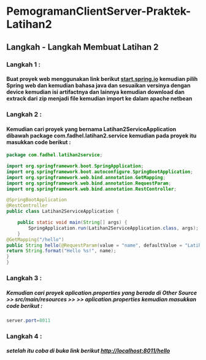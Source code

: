 # PemogramanClientServer-Praktek-Latihan2
## Langkah - Langkah Membuat Latihan 2
### Langkah 1 : 
####  Buat proyek web menggunakan link berikut [start.spring.io](https://start.spring.io/)  kemudian pilih Spring web dan kemudian bahasa java dan sesuaikan versinya dengan device kemudian isi artifactnya dan lainnya kemudian download dan extrack dari zip menjadi file kemudian import ke dalam apache netbean 
### Langkah 2 :
#### Kemudian cari proyek yang bernama Latihan2ServiceApplication dibawah package com.fadhel.latihan2.service kemudian pada proyek itu masukkan code berikut :
```java
package com.fadhel.latihan2service;

import org.springframework.boot.SpringApplication;
import org.springframework.boot.autoconfigure.SpringBootApplication;
import org.springframework.web.bind.annotation.GetMapping;
import org.springframework.web.bind.annotation.RequestParam;
import org.springframework.web.bind.annotation.RestController;

@SpringBootApplication
@RestController
public class Latihan2ServiceApplication {

	public static void main(String[] args) {
		SpringApplication.run(Latihan2ServiceApplication.class, args);
	}
@GetMapping("/hello")
public String hello(@RequestParam(value = "name", defaultValue = "Latihan 2") String name) {
return String.format("Hello %s!", name);
}
}
```
### Langkah 3 :
##### Kemudian cari proyek aplication.properties yang berada di Other Source >> src/main/resources >> <default package> >> aplication.properties kemudian masukkan code berikut :
```java
server.port=8011
```
### Langkah 4 :
##### setelah itu coba di buka link berikut [http://localhost:8011/hello](http://localhost:8011/hello)
